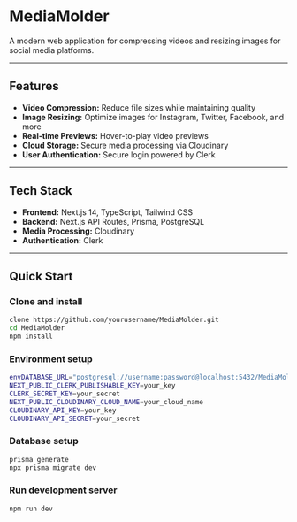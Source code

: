 # MediaMolder

A modern web application for compressing videos and resizing images for social media platforms.

---
## Features

- **Video Compression:** Reduce file sizes while maintaining quality  
- **Image Resizing:** Optimize images for Instagram, Twitter, Facebook, and more  
- **Real-time Previews:** Hover-to-play video previews  
- **Cloud Storage:** Secure media processing via Cloudinary
- **User Authentication:** Secure login powered by Clerk
---

## Tech Stack

- **Frontend:**  Next.js 14, TypeScript, Tailwind CSS
- **Backend:** Next.js API Routes, Prisma, PostgreSQL
- **Media Processing:**  Cloudinary 
- **Authentication:** Clerk

---

## Quick Start

### Clone and install

```bash
clone https://github.com/yourusername/MediaMolder.git
cd MediaMolder
npm install
```

### Environment setup
```bash
envDATABASE_URL="postgresql://username:password@localhost:5432/MediaMolder"
NEXT_PUBLIC_CLERK_PUBLISHABLE_KEY=your_key
CLERK_SECRET_KEY=your_secret
NEXT_PUBLIC_CLOUDINARY_CLOUD_NAME=your_cloud_name
CLOUDINARY_API_KEY=your_key
CLOUDINARY_API_SECRET=your_secret
```

### Database setup
```bash
prisma generate
npx prisma migrate dev
```

### Run development server
```bash
npm run dev
```

